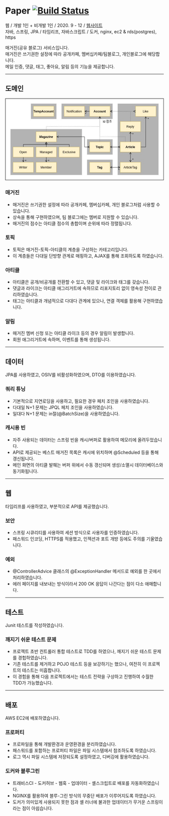 # Paper [![Build Status](https://travis-ci.com/suloginscene/paper.svg?branch=master)](https://travis-ci.com/suloginscene/paper)

웹 / 개발 1인 + 비개발 1인 / 2020. 9 - 12 / [웹사이트](https://blog.scene-cho.com)  
자바, 스프링, JPA / 타임리프, 자바스크립트 / 도커, nginx, ec2 & rds(postgres), https

매거진(공유 블로그) 서비스입니다.   
매거진은 쓰기권한 설정에 따라 공개카페, 멤버십카페/팀블로그, 개인블로그에 해당합니다.   
메일 인증, 댓글, 태그, 좋아요, 알림 등의 기능을 제공합니다.

---

## 도메인

![도메인 모델](./docs/domain.jpg)

### 매거진

- 매거진은 쓰기권한 설정에 따라 공개카페, 멤버십카페, 개인 블로그처럼 사용할 수 있습니다.
- 상속을 통해 구현하였으며, 팀 블로그에는 멤버로 지원할 수 있습니다.
- 매거진의 점수는 아티클 점수의 총합이며 순위에 따라 정렬됩니다.

### 토픽

- 토픽은 매거진-토픽-아티클의 계층을 구성하는 카테고리입니다.
- 이 계층들은 다대일 단방향 관계로 매핑하고, AJAX를 통해 조회하도록 하였습니다.

### 아티클

- 아티클은 공개/비공개를 전환할 수 있고, 댓글 및 라이크와 태그를 갖습니다.
- 댓글과 라이크는 아티클 애그리거트에 속하므로 리포지토리 없이 영속성 전이로 관리하였습니다.
- 태그는 아티클과 개념적으로 다대다 관계에 있으나, 연결 객체를 활용해 구현하였습니다.

### 알림

- 매거진 멤버 신청 또는 아티클 라이크 등의 경우 알림이 발생합니다.
- 회원 애그리거트에 속하며, 이벤트를 통해 생성됩니다.

---

## 데이터

JPA를 사용하였고, OSIV를 비활성화하였으며, DTO를 이용하였습니다.

### 쿼리 튜닝

- 기본적으로 지연로딩을 사용하고, 필요한 경우 페치 조인을 사용하였습니다.
- 다대일 N+1 문제는 JPQL 페치 조인을 사용하였습니다.
- 일대다 N+1 문제는 in절(@BatchSize)을 사용하였습니다.

### 캐시용 빈

- 자주 사용되는 데이터는 스프링 빈을 캐시/버퍼로 활용하여 메모리에 올려두었습니다.
- API로 제공되는 베스트 매거진 목록은 캐시에 위치하며 @Scheduled 등을 통해 갱신됩니다.
- 메인 화면의 아티클 발췌는 버퍼 위에서 수동 갱신되며 생성/소멸시 데이터베이스와 동기화됩니다.

---

## 웹

타임리프를 사용하였고, 부분적으로 API를 제공했습니다.

### 보안

- 스프링 시큐리티를 사용하여 세션 방식으로 사용자를 인증하였습니다.
- 패스워드 인코딩, HTTPS를 적용했고, 인젝션과 포트 개방 등에도 주의를 기울였습니다.

### 예외

- @ControllerAdvice 클래스의 @ExceptionHandler 메서드로 예외를 한 곳에서 처리하였습니다.
- 에러 페이지를 내보내는 방식이라서 200 OK 응답이 나간다는 점이 다소 애매합니다.

---

## 테스트

Junit 테스트를 작성하였습니다.

### 깨지기 쉬운 테스트 문제

- 프로젝트 초반 컨트롤러 통합 테스트로 TDD를 하였으나, 깨지기 쉬운 테스트 문제를 경헙하였습니다.
- 기존 테스트를 제거하고 POJO 테스트 등을 보강하기는 했으나, 여전히 이 프로젝트의 테스트는 미흡합니다.
- 이 경험을 통해 다음 프로젝트에서는 테스트 전략을 구상하고 진행하여 수월한 TDD가 가능했습니다.

---

## 배포

AWS EC2에 배포하였습니다.

### 프로퍼티

- 프로파일을 통해 개발환경과 운영환경을 분리하였습니다.
- 패스워드를 포함하는 프로퍼티 파일은 파일 시스템에서 참조하도록 하였습니다.
- 로그 역시 파일 시스템에 저장되도록 설정하였고, 디버깅에 활용하였습니다.

### 도커와 블루그린

- 트래비스CI - 도커허브 - 웹훅 - 업데이터 - 셸스크립트로 배포를 자동화하였습니다.
- NGINX를 활용하여 블루-그린 방식의 무중단 배포가 이루어지도록 하였습니다.
- 도커가 의미있게 사용되지 못한 점과 셸 러너에 불과한 업데이터가 무거운 스프링이라는 점이 아쉽습니다.
